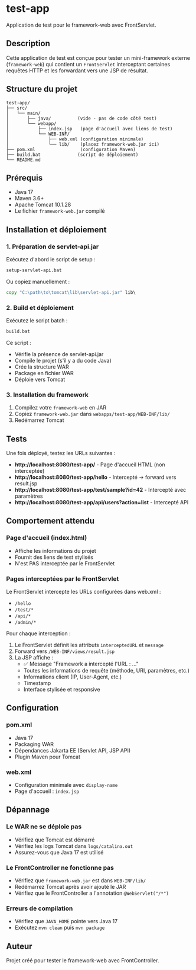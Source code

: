 # test-app

Application de test pour le framework-web avec FrontServlet.

## Description

Cette application de test est conçue pour tester un mini-framework externe (`framework-web`) qui contient un `FrontServlet` interceptant certaines requêtes HTTP et les forwardant vers une JSP de résultat.

## Structure du projet

```
test-app/
├── src/
│   └── main/
│       ├── java/          (vide - pas de code côté test)
│       └── webapp/
│           ├── index.jsp   (page d'accueil avec liens de test)
│           └── WEB-INF/
│               ├── web.xml (configuration minimale)
│               └── lib/    (placez framework-web.jar ici)
├── pom.xml                 (configuration Maven)
├── build.bat              (script de déploiement)
└── README.md
```

## Prérequis

- Java 17
- Maven 3.6+
- Apache Tomcat 10.1.28
- Le fichier `framework-web.jar` compilé

## Installation et déploiement

### 1. Préparation de servlet-api.jar

Exécutez d'abord le script de setup :

```cmd
setup-servlet-api.bat
```

Ou copiez manuellement :
```cmd
copy "C:\path\to\tomcat\lib\servlet-api.jar" lib\
```

### 2. Build et déploiement

Exécutez le script batch :

```cmd
build.bat
```

Ce script :
- Vérifie la présence de servlet-api.jar
- Compile le projet (s'il y a du code Java)
- Crée la structure WAR
- Package en fichier WAR
- Déploie vers Tomcat

### 3. Installation du framework

1. Compilez votre `framework-web` en JAR
2. Copiez `framework-web.jar` dans `webapps/test-app/WEB-INF/lib/`
3. Redémarrez Tomcat

## Tests

Une fois déployé, testez les URLs suivantes :

- **http://localhost:8080/test-app/** - Page d'accueil HTML (non interceptée)
- **http://localhost:8080/test-app/hello** - Intercepté → forward vers result.jsp
- **http://localhost:8080/test-app/test/sample?id=42** - Intercepté avec paramètres
- **http://localhost:8080/test-app/api/users?action=list** - Intercepté API

## Comportement attendu

### Page d'accueil (index.html)
- Affiche les informations du projet
- Fournit des liens de test stylisés
- N'est PAS interceptée par le FrontServlet

### Pages interceptées par le FrontServlet
Le FrontServlet intercepte les URLs configurées dans web.xml :
- `/hello`
- `/test/*`
- `/api/*` 
- `/admin/*`

Pour chaque interception :
1. Le FrontServlet définit les attributs `interceptedURL` et `message`
2. Forward vers `/WEB-INF/views/result.jsp`
3. La JSP affiche :
   - ✅ Message "Framework a intercepté l'URL : ..."
   - Toutes les informations de requête (méthode, URI, paramètres, etc.)
   - Informations client (IP, User-Agent, etc.)
   - Timestamp
   - Interface stylisée et responsive

## Configuration

### pom.xml
- Java 17
- Packaging WAR
- Dépendances Jakarta EE (Servlet API, JSP API)
- Plugin Maven pour Tomcat

### web.xml
- Configuration minimale avec `display-name`
- Page d'accueil : `index.jsp`

## Dépannage

### Le WAR ne se déploie pas
- Vérifiez que Tomcat est démarré
- Vérifiez les logs Tomcat dans `logs/catalina.out`
- Assurez-vous que Java 17 est utilisé

### Le FrontController ne fonctionne pas
- Vérifiez que `framework-web.jar` est dans `WEB-INF/lib/`
- Redémarrez Tomcat après avoir ajouté le JAR
- Vérifiez que le FrontController a l'annotation `@WebServlet("/*")`

### Erreurs de compilation
- Vérifiez que `JAVA_HOME` pointe vers Java 17
- Exécutez `mvn clean` puis `mvn package`

## Auteur

Projet créé pour tester le framework-web avec FrontController.